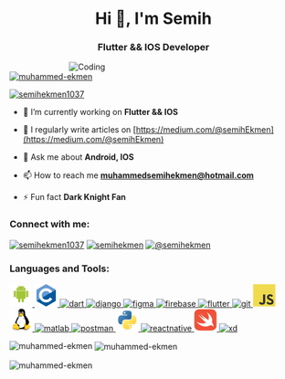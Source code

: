 <h1 align="center">Hi 👋, I'm Semih</h1>
<h3 align="center">Flutter && IOS Developer</h3>
<img align="right" alt="Coding" width="400" src="https://media.tenor.com/kXarlI6SoqcAAAAC/fight-club-tyler-durden.gif">

<p align="left"> <a href="https://github.com/ryo-ma/github-profile-trophy"><img src="https://github-profile-trophy.vercel.app/?username=muhammed-ekmen" alt="muhammed-ekmen" /></a> </p>

<p align="left"> <a href="https://twitter.com/semihekmen1037" target="blank"><img src="https://img.shields.io/twitter/follow/semihekmen1037?logo=twitter&style=for-the-badge" alt="semihekmen1037" /></a> </p>

- 🔭 I’m currently working on **Flutter && IOS**

- 📝 I regularly write articles on [https://medium.com/@semihEkmen](https://medium.com/@semihEkmen)

- 💬 Ask me about **Android, IOS**

- 📫 How to reach me **muhammedsemihekmen@hotmail.com**

- ⚡ Fun fact **Dark Knight Fan**

<h3 align="left">Connect with me:</h3>
<p align="left">
<a href="https://twitter.com/semihekmen1037" target="blank"><img align="center" src="https://raw.githubusercontent.com/rahuldkjain/github-profile-readme-generator/master/src/images/icons/Social/twitter.svg" alt="semihekmen1037" height="30" width="40" /></a>
<a href="https://linkedin.com/in/semihekmen" target="blank"><img align="center" src="https://raw.githubusercontent.com/rahuldkjain/github-profile-readme-generator/master/src/images/icons/Social/linked-in-alt.svg" alt="semihekmen" height="30" width="40" /></a>
<a href="https://medium.com/@semihekmen" target="blank"><img align="center" src="https://raw.githubusercontent.com/rahuldkjain/github-profile-readme-generator/master/src/images/icons/Social/medium.svg" alt="@semihekmen" height="30" width="40" /></a>
</p>

<h3 align="left">Languages and Tools:</h3>
<p align="left"> <a href="https://developer.android.com" target="_blank" rel="noreferrer"> <img src="https://raw.githubusercontent.com/devicons/devicon/master/icons/android/android-original-wordmark.svg" alt="android" width="40" height="40"/> </a> <a href="https://www.cprogramming.com/" target="_blank" rel="noreferrer"> <img src="https://raw.githubusercontent.com/devicons/devicon/master/icons/c/c-original.svg" alt="c" width="40" height="40"/> </a> <a href="https://dart.dev" target="_blank" rel="noreferrer"> <img src="https://www.vectorlogo.zone/logos/dartlang/dartlang-icon.svg" alt="dart" width="40" height="40"/> </a> <a href="https://www.djangoproject.com/" target="_blank" rel="noreferrer"> <img src="https://cdn.worldvectorlogo.com/logos/django.svg" alt="django" width="40" height="40"/> </a> <a href="https://www.figma.com/" target="_blank" rel="noreferrer"> <img src="https://www.vectorlogo.zone/logos/figma/figma-icon.svg" alt="figma" width="40" height="40"/> </a> <a href="https://firebase.google.com/" target="_blank" rel="noreferrer"> <img src="https://www.vectorlogo.zone/logos/firebase/firebase-icon.svg" alt="firebase" width="40" height="40"/> </a> <a href="https://flutter.dev" target="_blank" rel="noreferrer"> <img src="https://www.vectorlogo.zone/logos/flutterio/flutterio-icon.svg" alt="flutter" width="40" height="40"/> </a> <a href="https://git-scm.com/" target="_blank" rel="noreferrer"> <img src="https://www.vectorlogo.zone/logos/git-scm/git-scm-icon.svg" alt="git" width="40" height="40"/> </a> <a href="https://developer.mozilla.org/en-US/docs/Web/JavaScript" target="_blank" rel="noreferrer"> <img src="https://raw.githubusercontent.com/devicons/devicon/master/icons/javascript/javascript-original.svg" alt="javascript" width="40" height="40"/> </a> <a href="https://www.linux.org/" target="_blank" rel="noreferrer"> <img src="https://raw.githubusercontent.com/devicons/devicon/master/icons/linux/linux-original.svg" alt="linux" width="40" height="40"/> </a> <a href="https://www.mathworks.com/" target="_blank" rel="noreferrer"> <img src="https://upload.wikimedia.org/wikipedia/commons/2/21/Matlab_Logo.png" alt="matlab" width="40" height="40"/> </a> <a href="https://postman.com" target="_blank" rel="noreferrer"> <img src="https://www.vectorlogo.zone/logos/getpostman/getpostman-icon.svg" alt="postman" width="40" height="40"/> </a> <a href="https://www.python.org" target="_blank" rel="noreferrer"> <img src="https://raw.githubusercontent.com/devicons/devicon/master/icons/python/python-original.svg" alt="python" width="40" height="40"/> </a> <a href="https://reactnative.dev/" target="_blank" rel="noreferrer"> <img src="https://reactnative.dev/img/header_logo.svg" alt="reactnative" width="40" height="40"/> </a> <a href="https://developer.apple.com/swift/" target="_blank" rel="noreferrer"> <img src="https://raw.githubusercontent.com/devicons/devicon/master/icons/swift/swift-original.svg" alt="swift" width="40" height="40"/> </a> <a href="https://www.adobe.com/products/xd.html" target="_blank" rel="noreferrer"> <img src="https://cdn.worldvectorlogo.com/logos/adobe-xd.svg" alt="xd" width="40" height="40"/> </a> </p>

<p><img align="left" src="https://github-readme-stats.vercel.app/api/top-langs?username=muhammed-ekmen&show_icons=true&locale=en&layout=compact" alt="muhammed-ekmen" /></p>

<p>&nbsp;<img align="center" src="https://github-readme-stats.vercel.app/api?username=muhammed-ekmen&show_icons=true&locale=en" alt="muhammed-ekmen" /></p>

<p><img align="center" src="https://github-readme-streak-stats.herokuapp.com/?user=muhammed-ekmen&" alt="muhammed-ekmen" /></p>
